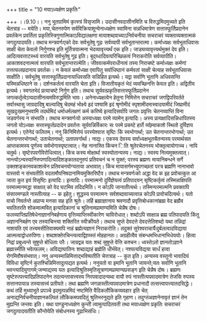 +++
title = "10 मयाऽध्यक्षेण प्रकृतिः"

+++
।।9.10।। ननु भूतग्रामिमं कृत्स्त्रं विसृजामि। उदासीनवदासीनमिति च
विरुद्धमिदमुच्यते इति चेतत्राह -- मयेति। मया,चेतनरुपेण
सर्वविक्रियाशून्येनाध्यक्षेण स्वामिना सन्नधिमात्रेण
सत्तास्फूर्तिप्रदानेन प्रवर्तकेन प्रवर्तिता
प्रकृतिस्त्रिगुणात्मिकाऽविद्यालक्षणा मायाशब्दवाच्याऽनिर्वचनीया सचराचरं
व्यक्ताव्यक्तात्मकं जगदुत्पादयति। तथाच मन्त्रवर्णःएको देवः सर्वभूतेषु
गूढः सर्वव्यापी सर्वभूतान्तरात्मा। कर्माध्यक्षः सर्वभूताधिवासः साक्षी
चेता केवलो निर्गुणश्च इति मूर्तित्रयात्मना भेदव्यावृत्त्यर्थं एक इति।
जाड्यव्यावृत्त्यर्थमुक्तं देव इति। आदित्यवत्ताटस्थ्यं वारयति सर्वभूतेषु
गूढ इति। बुद्य्धादिवत्परिच्छिन्नत्वं निराकरोति सर्वव्यापीति।
आकाशवदनात्मत्वं वारयति सर्वभूतान्तरात्मेति। जीववत्कर्मपराधीनत्वं तस्य
निराचष्टे कर्माध्यक्षः कर्मणां तत्तत्फलप्रदानाय प्रवर्तकः। न केवलं
कर्माध्यक्ष एवापितु सर्वाधिष्ठानं कर्मवतां साक्षी चेत्याह सर्वभूताधिवासः
साक्षीति। सर्वभूतेषु सत्तास्फूर्तिप्रदानायाधिवसति सन्निहित इत्यर्थः।
यद्वा सर्वाणि भूतानि अधिवसन्ति यस्मिन्नधिष्ठाने सः। दर्शनकर्तत्वं वारयति
चेता इति। विजातीयकृतं भेदं व्यवच्छिनत्ति केवल इति। अद्वितीय इत्यर्थः।
स्वगतभेदं प्रत्याचष्टे निर्गुण इति। तथाच
सूर्यवत्प्रकृतिसत्तास्फूर्तिप्रदानेन
जगत्कर्तृत्वेऽप्यदासीनत्वमविरुद्धमिति भावः। अनेनाध्यक्षत्वेन हेतुना
निमित्तेन सचराचरं जगद्विपरिवर्तते सर्वास्थासु जाग्रदादिषु बाल्यादिषु
चेदमहं भोक्ष्ये इदं पश्यामि इदं श्रृणोमीदं स्पृशामीदमास्वादयामीदं
जिघ्रामीदं सुखदुःखमनुभवामि तदर्थमिदं धर्माधर्मलक्षणं कर्म करिष्ये
इत्यादिसर्वापि जगतः प्रवृत्तिः चेतनव्याप्तिं विना जडवर्गस्य न संभवति।
तथाच मन्त्रवर्णःयो अस्याध्यक्षः परमे व्यामेन् इत्यादिः। अस्य
प्रत्यक्षादिसन्निधापितस्य जगतो योऽध्यक्षः सत्तास्फूर्तप्रदादेन
प्रवर्तत्तः सूर्यवन्निर्विकारः सः परमे प्रकष्टे हार्ते व्योम्र्याकाशे
स्थितो दुर्विज्ञय इत्यर्थः। एतेनेदं फलितम्। ननु किंनिमित्तेयं
परस्येश्वात्त सृष्टिः किं स्वभोगार्था; उत चेतनान्तरभोगार्था; उत
चेतनान्तरभोगार्था; उताचेतनार्था; उतापवर्गार्था। नाद्यः। एकस्य देवस्य
सर्वाध्यक्षभूतचैतन्यस्य परमार्थसत आप्तकामस्य पूर्णस्य
सर्वभोगास्पृष्टत्वात्। नेह नानास्ति किंचन िति श्रुतेरचेतनस्य
भोक्तृत्वायोगाच्च। नापि चतुर्थः। सृष्टेरपवर्गविरोधित्वात्। किंच कस्य
मोक्षार्था स्वस्योतान्यस्य। नाद्यः। स्वस्य नित्यमुक्तत्वात्।
नान्त्योऽन्यस्यानिरुपणादित्यादिशङ्कातदनुरुपं प्रतिवचनं च न युक्तं; परस्य
ब्रह्मणः मायानिबन्धने सर्गे उक्तशङ्कानवकाशत्वेन प्रतिवचनयोग्यताया
अभावात्। किंच मायासर्गमभ्युपगच्छतां परत्र ब्रह्मणि नानाभावो वास्तवो न
संभवतीति वदतामौपनिषदानामियमुक्तिरिष्टैव। तथाच मन्त्रवर्णःको अद्धा वेद क
इह प्रवोचत्कुत आ जाता कुत इयं विसृष्टिः इत्यादिः। इत्यादिः। परमात्मनो
दुर्विज्ञेयत्वं प्रतिपादयन् सृष्टिकर्तृत्वं तस्मिन्नाक्षिपति
परमात्मानमद्धा साक्षात् को वेद घटमिव तदिदमिति। न कोऽपि जानातीत्यर्थः।
तस्मिन्परमात्मनि प्रवक्तापि संसारमण्डले नास्तीत्याह -- क इहेतु। शुद्धस्य
परमात्मनः सर्वशब्दावाच्यत्वान्न कोऽपि प्रावोचदित्यर्थः। यतो वाचो
निवर्तन्ते अप्राप्य मनसा सह इति श्रुतेः। तर्हि ब्रह्माज्ञानाय श्रवणादौ
प्रवृत्तिबोधकानांब्रह्म वेद ब्रह्मैव भवतितरति शोकमात्मवित् इत्यादिकानां
च श्रुतिनामप्रामाण्यमिति चेन्नैष दोषः।
फलव्याप्तिप्रतिषेधेनाज्ञाननिबर्हणाय वृत्तिव्याप्तिस्वीकारेण चाविरोधात्।
शब्दोऽपि साक्षान्न ब्रह्म पतिपादयति किंतु अज्ञाननिबर्हण एव तस्याचिन्त्या
शक्तिरित स्वीक्रीयते। तथाच सुप्ते देवदत्ते देवदत्तेतिशब्दो यथा
तन्निद्रां नाशयति एवं तत्त्वमसीतिवाक्यमपि नाहं ब्रह्मेत्यज्ञानं
निराकरोति। तदुक्तं सुरेश्वराचार्यैःदुर्बलत्वादविद्याया
आत्मत्वाद्वोधरुपिणाः। शब्दशक्तेरचिन्त्यत्वाद्विह्य्स्तं मोहहानतः।
अग्रहीत्वैव संबन्धमभिधानाभिधेययोः। हित्वा निद्रां प्रबुध्यन्ते सुषुप्ते
बोधिताः परैः। जाग्रद्वन्न यतः शब्दं सुषुप्ते वेत्ति कश्चन। ध्वस्तेऽतो
ज्ञानतोऽज्ञाने ब्रह्मास्मीति भवेत्फलम्। अविद्याघातिनः शब्दाद्याहं
ब्रह्मेति धीर्भवेत्। नश्यत्यविद्यया सार्धं हत्वा रोगमिवौषसंभवात्। ननु
अन्यस्मान्निमित्ताद्भविष्यतीति चेत्तत्राह -- कुत इति। अन्यस्य वस्तुनो
भावादियं विविधा सृष्टिर्न कुतश्चिन्निमित्तादुत्पद्यत इत्यर्थः। ननुयतो वा
इमानि भूतानि जायन्ते;यतः सर्वाणि भूतानि भवन्त्यादियुगागमे;जन्माद्यस्य
यतः इत्यादिश्रुतिस्मृतिसूत्राणामप्रामाण्यप्रसङ्ग इति चेन्नैष दोषः।
ब्रह्मणः सृष्टेरुत्पत्त्यादिप्रतिपादनेन तदत्यन्तासत्त्वस्य
निरपवादादन्यथा वायौ रुपं नास्तीत्यपवादमात्रेण तेजसि रुपस्य सत्तानपायान्न
तस्यासत्त्वं प्रतीयते। तथा ब्रह्मणि जगन्नास्तीत्यपवादमात्रेण प्रधानादौ
तत्सत्त्वापत्त्यातदसिद्धेः। कथं तर्हि मुथ्याभूते प्रपञ्चे इदमुत्पन्नमिदं
नष्टमिति वैदिकलौकिकव्यवहार इति चेत् अनाद्यनिर्वचनीयाज्ञानकल्पितं
लौकिकमपवदितुं श्रुतिभरनूद्यते इति गृहाण। तदुग्तंअज्ञानेनावृतं ज्ञानं तेन
मुह्यन्ति जन्तवः इति। यथा पाण्डुनाध्यक्षेण कुन्ती त्वामुत्पादितवती तथा
मयाध्यक्षेण प्रकृतिः सचराचरं जगदुत्पादयतीति कौन्तेयेति संबोधनस्य
गूढाभिसंधिः।
